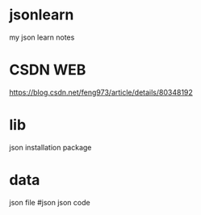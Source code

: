# jsonlearn
my json learn notes
# CSDN WEB
https://blog.csdn.net/feng973/article/details/80348192
# lib
json installation package
# data
json file 
#json
json code 

